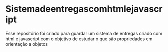 # Sistemadeentregascomhtmlejavascript
Esse repositório foi criado para guardar um sistema de entregas criado com html e javascript com o objetivo de estudar o que são propriedades em orientação a objetos
